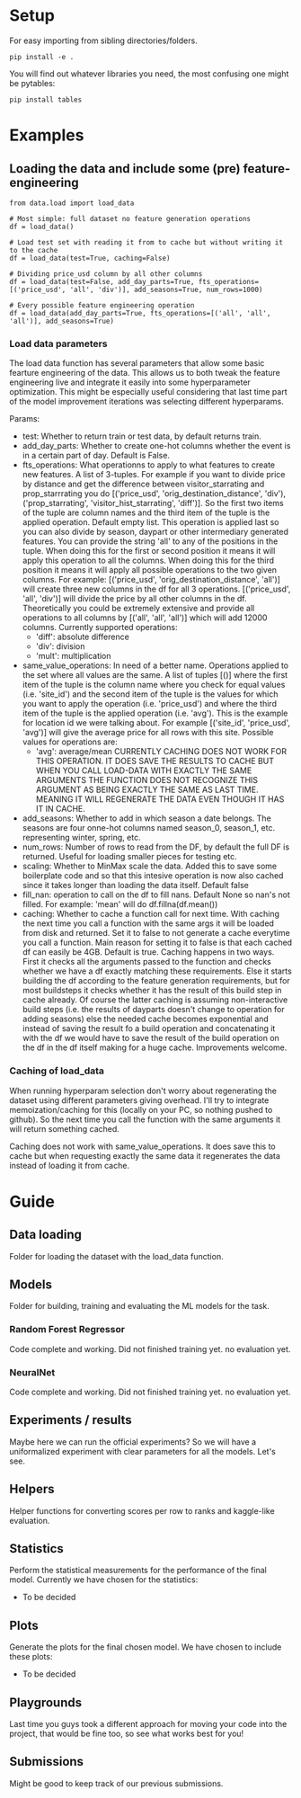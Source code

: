 # Setup

For easy importing from sibling directories/folders.

```
pip install -e .
```

You will find out whatever libraries you need, the most confusing one might be pytables:
```
pip install tables
```

# Examples

## Loading the data and include some (pre) feature-engineering
```
from data.load import load_data

# Most simple: full dataset no feature generation operations
df = load_data()

# Load test set with reading it from to cache but without writing it to the cache
df = load_data(test=True, caching=False)

# Dividing price_usd column by all other columns
df = load_data(test=False, add_day_parts=True, fts_operations=[('price_usd', 'all', 'div')], add_seasons=True, num_rows=1000)

# Every possible feature engineering operation
df = load_data(add_day_parts=True, fts_operations=[('all', 'all', 'all')], add_seasons=True)
```

### Load data parameters
The load data function has several parameters that allow some basic fearture engineering of the data. This allows us to both tweak the feature engineering live and integrate it easily into some hyperparameter optimization. This might be especially useful considering that last time part of the model improvement iterations was selecting different hyperparams.

Params:
- test: Whether to return train or test data, by default returns train.
- add_day_parts: Whether to create one-hot columns whether the event is in a certain part of day. Default is False.
- fts_operations: What operationns to apply to what features to create new features. A list of 3-tuples. For example if you want to divide price by distance and get the difference between visitor_starrating and prop_starrrating you do [('price_usd', 'orig_destination_distance', 'div'), ('prop_starrating', 'visitor_hist_starrating', 'diff')]. So the first two items of the tuple are column names and the third item of the tuple is the applied operation. Default empty list. This operation is applied last so you can also divide by season, daypart or other intermediary generated features. You can provide the string 'all' to any of the positions in the tuple. When doing this for the first or second position it means it will apply this operation to all the columns. When doing this for the third position it means it will apply all possible operations to the two given columns. For example: [('price_usd', 'orig_destination_distance', 'all')] will create three new columns in the df for all 3 operations. [('price_usd', 'all', 'div')] will divide the price by all other columns in the df. Theoretically you could be extremely extensive and provide all operations to all columns by [('all', 'all', 'all')] which will add 12000 columns.
Currently supported operations:
    - 'diff': absolute difference
    - 'div': division
    - 'mult': multiplication
- same_value_operations: In need of a better name. Operations applied to the set where all values are the same. A list of tuples [()] where the first item of the tuple is the column name where you check for equal values (i.e. 'site_id') and the second item of the tuple is the values for which you want to apply the operation (i.e. 'price_usd') and where the third item of the tuple is the applied operation (i.e. 'avg'). This is the example for location id we were talking about. For example [('site_id', 'price_usd', 'avg')] will give the average price for all rows with this site. 
Possible values for operations are:
    - 'avg': average/mean
CURRENTLY CACHING DOES NOT WORK FOR THIS OPERATION. IT DOES SAVE THE RESULTS TO CACHE BUT WHEN YOU CALL LOAD-DATA WITH EXACTLY THE SAME ARGUMENTS THE FUNCTION DOES NOT RECOGNIZE THIS ARGUMENT AS BEING EXACTLY THE SAME AS LAST TIME. MEANING IT WILL REGENERATE THE DATA EVEN THOUGH IT HAS IT IN CACHE.
- add_seasons: Whether to add in which season a date belongs. The seasons are four onne-hot columns named season_0, season_1, etc. representing winter, spring, etc.
- num_rows: Number of rows to read from the DF, by default the full DF is returned. Useful for loading smaller pieces for testing etc.
- scaling: Whether to MinMax scale the data. Added this to save some boilerplate code and so that this intesive operation is now also cached since it takes longer than loading the data itself. Default false
- fill_nan: operation to call on the df to fill nans. Default None so nan's not filled. For example: 'mean' will do df.fillna(df.mean())
- caching: Whether to cache a function call for next time. With caching the next time you call a function with the same args it will be loaded from disk and returned. Set it to false to not generate a cache everytime you call a function. Main reason for setting it to false is that each cached df can easily be 4GB. Default is true. Caching happens in two ways. First it checks all the arguments passed to the function and checks whether we have a df exactly matching these requirements. Else it starts building the df according to the feature generation requirements, but for most buildsteps it checks whether it has the result of this build step in cache already. Of course the latter caching is assuming non-interactive build steps (i.e. the results of dayparts doesn't change to operation for adding seasons) else the needed cache becomes exponential and instead of saving the result fo a build operation and concatenating it with the df we would have to save the result of the build operation on the df in the df itself making for a huge cache. Improvements welcome.

### Caching of load_data
When running hyperparam selection don't worry about regenerating the dataset using different parameters giving overhead. I'll try to integrate memoization/caching for this (locally on your PC, so nothing pushed to github). So the next time you call the function with the same arguments it will return something cached.

Caching does not work with same_value_operations. It does save this to cache but when requesting exactly the same data it regenerates the data instead of loading it from cache.

# Guide

## Data loading
Folder for loading the dataset with the load_data function.

## Models
Folder for building, training and evaluating the ML models for the task. 

### Random Forest Regressor
Code complete and working. Did not finished training yet. no evaluation yet.

### NeuralNet
Code complete and working. Did not finished training yet. no evaluation yet.


## Experiments / results
Maybe here we can run the official experiments? So we will have a uniformalized experiment with clear parameters for all the models. Let's see.

## Helpers
Helper functions for converting scores per row to ranks and kaggle-like evaluation.

## Statistics
Perform the statistical measurements for the performance of the final model. Currently we have chosen for the statistics:
- To be decided

## Plots
Generate the plots for the final chosen model. We have chosen to include these plots:
- To be decided

## Playgrounds
Last time you guys took a different approach for moving your code into the project, that would be fine too, so see what works best for you!

## Submissions
Might be good to keep track of our previous submissions.